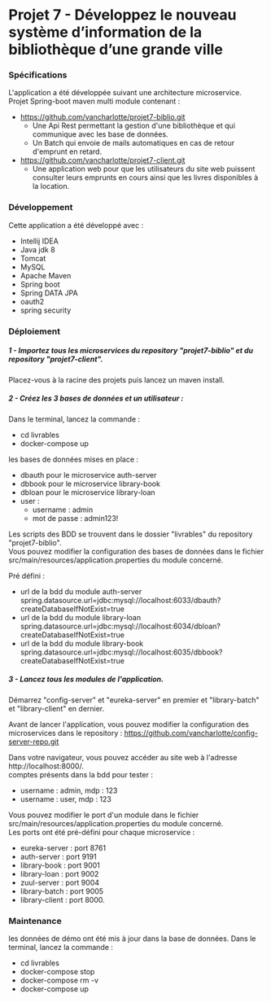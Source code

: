# Projet 7 - Développez le nouveau système d’information de la bibliothèque d’une grande ville

### Spécifications
L'application a été développée suivant une architecture microservice.   
Projet Spring-boot maven multi module contenant :
* https://github.com/vancharlotte/projet7-biblio.git
  * Une Api Rest permettant la gestion d'une bibliothèque et qui communique avec les base de données.
  * Un Batch qui envoie de mails automatiques en cas de retour d'emprunt en retard.
* https://github.com/vancharlotte/projet7-client.git
  * Une application web pour que les utilisateurs du site web puissent consulter leurs emprunts en cours ainsi que les livres disponibles à la location.

### Développement

Cette application a été développé avec :
- Intellij IDEA
- Java jdk 8
- Tomcat
- MySQL
- Apache Maven
- Spring boot
- Spring DATA JPA
- oauth2
- spring security


### Déploiement
##### 1 - Importez tous les microservices du repository "projet7-biblio" et du repository "projet7-client".

Placez-vous à la racine des projets puis lancez un maven install.

##### 2 - Créez les 3 bases de données et un utilisateur :
Dans le terminal, lancez la commande :
- cd livrables
- docker-compose up

les bases de données mises en place :
- dbauth pour le microservice auth-server
- dbbook pour le microservice library-book
- dbloan pour le microservice library-loan
- user :
  *   username : admin
  *   mot de passe : admin123!

Les scripts des BDD se trouvent dans le dossier "livrables" du repository "projet7-biblio".   
Vous pouvez modifier la configuration des bases de données dans le fichier src/main/resources/application.properties
du module concerné.

Pré défini :
- url de la bdd du module auth-server  
  spring.datasource.url=jdbc:mysql://localhost:6033/dbauth?createDatabaseIfNotExist=true
- url de la bdd du module library-loan  
  spring.datasource.url=jdbc:mysql://localhost:6034/dbloan?createDatabaseIfNotExist=true
- url de la bdd du module library-book  
  spring.datasource.url=jdbc:mysql://localhost:6035/dbbook?createDatabaseIfNotExist=true


##### 3 - Lancez tous les modules de l'application.

Démarrez "config-server" et "eureka-server" en premier et "library-batch" et "library-client" en dernier.

Avant de lancer l'application, vous pouvez modifier la configuration des microservices dans le repository :
https://github.com/vancharlotte/config-server-repo.git

Dans votre navigateur, vous pouvez accéder au site web à l'adresse http://localhost:8000/.     
comptes présents dans la bdd pour tester :
* username : admin, mdp : 123
* username : user, mdp : 123

Vous pouvez modifier le port d'un module dans le fichier src/main/resources/application.properties du module concerné.   
Les ports ont été pré-défini pour chaque microservice :
- eureka-server : port 8761
- auth-server : port 9191
- library-book : port 9001
- library-loan : port 9002
- zuul-server : port 9004
- library-batch : port 9005
- library-client : port 8000.


### Maintenance
les données de démo ont été mis à jour dans la base de données.
Dans le terminal, lancez la commande :
- cd livrables
- docker-compose stop
- docker-compose rm -v
- docker-compose up
